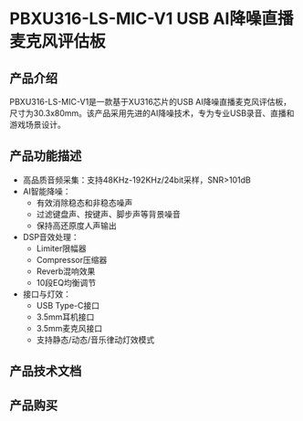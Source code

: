 # PBXU316-LS-MIC-V1 USB AI降噪直播麦克风评估板

## 产品介绍
PBXU316-LS-MIC-V1是一款基于XU316芯片的USB AI降噪直播麦克风评估板，尺寸为30.3x80mm。该产品采用先进的AI降噪技术，专为专业USB录音、直播和游戏场景设计。

## 产品功能描述
- 高品质音频采集：支持48KHz-192KHz/24bit采样，SNR>101dB
- AI智能降噪：
  - 有效消除稳态和非稳态噪声
  - 过滤键盘声、按键声、脚步声等背景噪音
  - 保持高还原度人声输出
- DSP音效处理：
  - Limiter限幅器
  - Compressor压缩器
  - Reverb混响效果
  - 10段EQ均衡调节
- 接口与灯效：
  - USB Type-C接口
  - 3.5mm耳机接口
  - 3.5mm麦克风接口
  - 支持静态/动态/音乐律动灯效模式

## 产品技术文档

## 产品购买